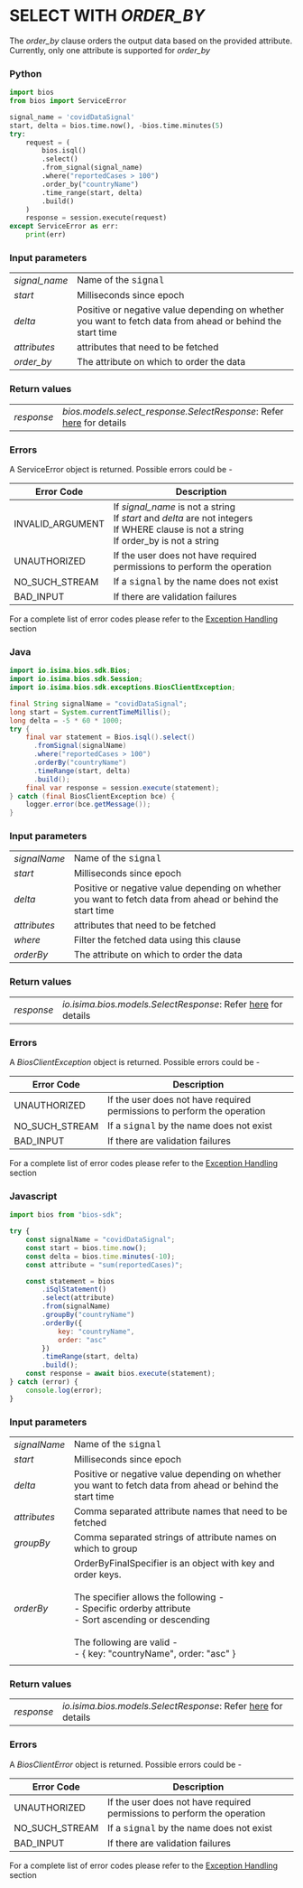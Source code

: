 # SELECT WITH *ORDER_BY*

The _order\_by_ clause  orders the output data based on the provided  attribute. Currently, only one attribute is
supported for _order\_by_

<!-- tabs:start -->

### **Python**

```python
import bios
from bios import ServiceError

signal_name = 'covidDataSignal'
start, delta = bios.time.now(), -bios.time.minutes(5)
try:
    request = (
        bios.isql()
        .select()
        .from_signal(signal_name)
        .where("reportedCases > 100")
        .order_by("countryName")
        .time_range(start, delta)
        .build()
    )
    response = session.execute(request)
except ServiceError as err:
    print(err)
```
### Input parameters

|                |                                                                                                             |
| -------------- | ----------------------------------------------------------------------------------------------------------- |
| _signal\_name_ | Name of the <span style="font-family:Courier New;">signal</span>                                            |
| _start_        | Milliseconds since epoch                                                                                    |
| _delta_        | Positive or negative value depending on whether you want to fetch data from ahead  or behind the start time |
| _attributes_   | attributes that need to be fetched                                                                          |
| _order\_by_    | The attribute on which to order the data                                                                    |

### Return values
|            |                                                                                                                                            |
| ---------- | ------------------------------------------------------------------------------------------------------------------------------------------ |
| _response_ | _bios.models.select_response.SelectResponse_: Refer [here](https://bios.isima.io/docs/content/developer-guide/select-response) for details |

### Errors

A ServiceError object is returned. Possible errors could be -

| Error Code       | Description                                                                                                                                     |
| ---------------- | ----------------------------------------------------------------------------------------------------------------------------------------------- |
| INVALID_ARGUMENT | If _signal\_name_ is not a string<br>If _start_ and _delta_ are not integers<br>If WHERE clause is not a string<br>If order_by  is not a string |
| UNAUTHORIZED     | If the user does not have required permissions to perform the operation                                                                         |
| NO_SUCH_STREAM   | If a <span style="font-family:Courier New;">signal</span> by the name does not exist                                                            |
| BAD_INPUT        | If there are validation failures                                                                                                                |

For a complete list of error codes please refer to the [Exception Handling](https://bios.isima.io/docs/content/developer-guide/exceptions) section

### **Java**

```java
import io.isima.bios.sdk.Bios;
import io.isima.bios.sdk.Session;
import io.isima.bios.sdk.exceptions.BiosClientException;

final String signalName = "covidDataSignal";
long start = System.currentTimeMillis();
long delta = -5 * 60 * 1000;
try {
    final var statement = Bios.isql().select()
      .fromSignal(signalName)
      .where("reportedCases > 100")
      .orderBy("countryName")
      .timeRange(start, delta)
      .build();
    final var response = session.execute(statement);
} catch (final BiosClientException bce) {
    logger.error(bce.getMessage());
}
```

### Input parameters

|              |                                                                                                             |
| ------------ | ----------------------------------------------------------------------------------------------------------- |
| _signalName_ | Name of the <span style="font-family:Courier New;">signal</span>                                            |
| _start_      | Milliseconds since epoch                                                                                    |
| _delta_      | Positive or negative value depending on whether you want to fetch data from ahead  or behind the start time |
| _attributes_ | attributes that need to be fetched                                                                          |
| _where_      | Filter the fetched data using this clause                                                                   |
| _orderBy_    | The attribute on which to order the data                                                                    |

### Return values
|            |                                                                                                                                     |
| ---------- | ----------------------------------------------------------------------------------------------------------------------------------- |
| _response_ | _io.isima.bios.models.SelectResponse_: Refer [here](https://bios.isima.io/docs/content/developer-guide/select-response) for details |

### Errors

A _BiosClientException_ object is returned. Possible errors could be -

| Error Code     | Description                                                                          |
| -------------- | ------------------------------------------------------------------------------------ |
| UNAUTHORIZED   | If the user does not have required permissions to perform the operation              |
| NO_SUCH_STREAM | If a <span style="font-family:Courier New;">signal</span> by the name does not exist |
| BAD_INPUT      | If there are validation failures                                                     |

For a complete list of error codes please refer to the [Exception Handling](https://bios.isima.io/docs/content/developer-guide/exceptions) section

### **Javascript**
```javascript
import bios from "bios-sdk";

try {
    const signalName = "covidDataSignal";
    const start = bios.time.now();
    const delta = bios.time.minutes(-10);
    const attribute = "sum(reportedCases)";

    const statement = bios
        .iSqlStatement()
        .select(attribute)
        .from(signalName)
        .groupBy("countryName")
        .orderBy({
            key: "countryName",
            order: "asc"
        })
        .timeRange(start, delta)
        .build();
    const response = await bios.execute(statement);
} catch (error) {
    console.log(error);
}
```
### Input parameters

|              |                                                                                                                                                                                                                                                         |
| ------------ | ------------------------------------------------------------------------------------------------------------------------------------------------------------------------------------------------------------------------------------------------------- |
| _signalName_ | Name of the <span style="font-family:Courier New;">signal</span>                                                                                                                                                                                        |
| _start_      | Milliseconds since epoch                                                                                                                                                                                                                                |
| _delta_      | Positive or negative value depending on whether you want to fetch data from ahead  or behind the start time                                                                                                                                             |
| _attributes_ | Comma separated attribute names that need to be fetched                                                                                                                                                                                                 |
| _groupBy_    | Comma separated strings of attribute names on which to group                                                                                                                                                                                            |
| _orderBy_    | OrderByFinalSpecifier is an object with key and order keys.<br><br>The specifier allows the following -<br> - Specific orderby attribute<br> - Sort ascending or descending<br><br>The following are valid -<br> - { key: "countryName", order: "asc" } |
|              |
### Return values
|            |                                                                                                                                     |
| ---------- | ----------------------------------------------------------------------------------------------------------------------------------- |
| _response_ | _io.isima.bios.models.SelectResponse_: Refer [here](https://bios.isima.io/docs/content/developer-guide/select-response) for details |

### Errors

A _BiosClientError_ object is returned. Possible errors could be -

| Error Code     | Description                                                                          |
| -------------- | ------------------------------------------------------------------------------------ |
| UNAUTHORIZED   | If the user does not have required permissions to perform the operation              |
| NO_SUCH_STREAM | If a <span style="font-family:Courier New;">signal</span> by the name does not exist |
| BAD_INPUT      | If there are validation failures                                                     |

For a complete list of error codes please refer to the [Exception Handling](https://bios.isima.io/docs/content/developer-guide/exceptions) section

<!-- tabs:end -->
